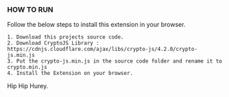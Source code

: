 ### HOW TO RUN
Follow the below steps to install this extension in your browser.

```
1. Download this projects source code.
2. Download CryptoJS Library : https://cdnjs.cloudflare.com/ajax/libs/crypto-js/4.2.0/crypto-js.min.js
3. Put the crypto-js.min.js in the source code folder and rename it to crypto.min.js
4. Install the Extension on your browser.
```

Hip Hip Hurey.